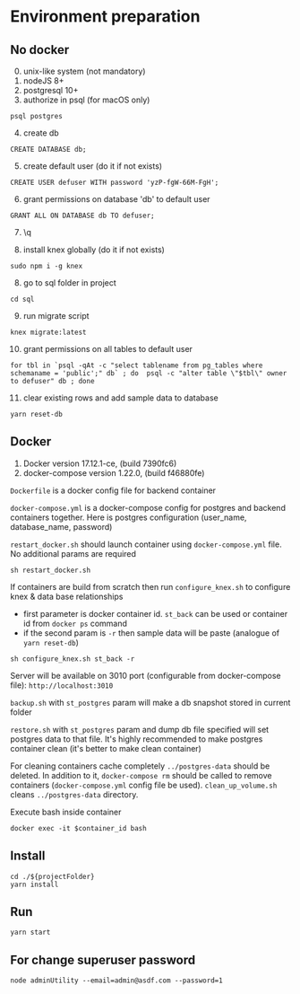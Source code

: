 # Environment preparation
## No docker

0. unix-like system (not mandatory)
1. nodeJS 8+
2. postgresql 10+
3. authorize in psql (for macOS only)
```
psql postgres
```
4. create db
```
CREATE DATABASE db;
```
5. create default user (do it if not exists)
```
CREATE USER defuser WITH password 'yzP-fgW-66M-FgH';
```
6. grant permissions on database 'db' to default user
```
GRANT ALL ON DATABASE db TO defuser;
```
7. \q

7. install knex globally (do it if not exists)
```
sudo npm i -g knex
```
8. go to sql folder in project
```
cd sql
```
9. run migrate script
```
knex migrate:latest
```
10. grant permissions on all tables to default user
```
for tbl in `psql -qAt -c "select tablename from pg_tables where schemaname = 'public';" db` ; do  psql -c "alter table \"$tbl\" owner to defuser" db ; done
```
11. clear existing rows and add sample data to database
```
yarn reset-db
```

## Docker

1. Docker version 17.12.1-ce, (build 7390fc6)
2. docker-compose version 1.22.0, (build f46880fe)

`Dockerfile` is a docker config file for backend container

`docker-compose.yml` is a docker-compose config for postgres and backend containers together. Here is postgres configuration (user_name, database_name, password)

`restart_docker.sh` should launch container using `docker-compose.yml` file. No additional params are required

```
sh restart_docker.sh
```

If containers are build from scratch then run `configure_knex.sh` to configure knex & data base relationships
- first parameter is docker container id. `st_back` can be used or container id from `docker ps` command
- if the second param is `-r` then sample data will be paste (analogue of `yarn reset-db`)

```
sh configure_knex.sh st_back -r
```

Server will be available on 3010 port (configurable from docker-compose file): `http://localhost:3010`

`backup.sh` with `st_postgres` param will make a db snapshot stored in current folder

`restore.sh` with `st_postgres` param and dump db file specified will set postgres data to that file. It's highly recommended to make postgres container clean (it's better to make clean container)

For cleaning containers cache completely `../postgres-data` should be deleted. In addition to it, `docker-compose rm` should be called to remove containers (`docker-compose.yml` config file be used). `clean_up_volume.sh` cleans  `../postgres-data` directory.

Execute bash inside container
```
docker exec -it $container_id bash
```

## Install

```
cd ./${projectFolder}
yarn install
```

## Run

```
yarn start
```

## For change superuser password
```
node adminUtility --email=admin@asdf.com --password=1
```

